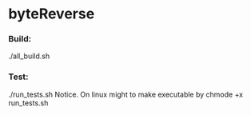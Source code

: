 # byteReverse
### Build:
./all_build.sh

### Test:
./run_tests.sh
Notice. On linux might to make executable by chmode +x run_tests.sh
